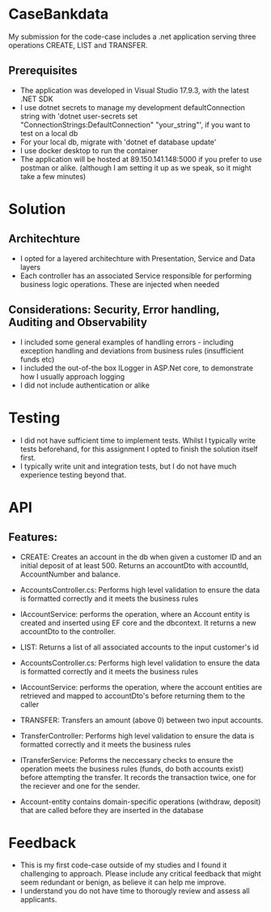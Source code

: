 # CaseBankdata
My submission for the code-case includes a .net application serving three operations CREATE, LIST and TRANSFER.

## Prerequisites
* The application was developed in Visual Studio 17.9.3, with the latest .NET SDK
* I use dotnet secrets to manage my development defaultConnection string with 'dotnet user-secrets set "ConnectionStrings:DefaultConnection" "your_string"', if you want to test on a local db
* For your local db, migrate with 'dotnet ef database update'
* I use docker desktop to run the container
* The application will be hosted at 89.150.141.148:5000 if you prefer to use postman or alike. (although I am setting it up as we speak, so it might take a few minutes)


# Solution
## Architechture
* I opted for a layered architechture with Presentation, Service and Data layers
* Each controller has an associated Service responsible for performing business logic operations. These are injected when needed
## Considerations: Security, Error handling, Auditing and Observability
* I included some general examples of handling errors - including exception handling and deviations from business rules (insufficient funds etc)
* I included the out-of-the box ILogger in ASP.Net core, to demonstrate how I usually approach logging
* I did not include authentication or alike

# Testing
* I did not have sufficient time to implement tests. Whilst I typically write tests beforehand, for this assignment I opted to finish the solution itself first.
* I typically write unit and integration tests, but I do not have much experience testing beyond that.

# API
## Features:
* CREATE: Creates an account in the db when given a customer ID and an initial deposit of at least 500. Returns an accountDto with accountId, AccountNumber and balance. 
* AccountsController.cs: Performs high level validation to ensure the data is formatted correctly and it meets the business rules
* IAccountService: performs the operation, where an Account entity is created and inserted using EF core and the dbcontext. It returns a new accountDto to the controller.

* LIST: Returns a list of all associated accounts to the input customer's id 
* AccountsController.cs: Performs high level validation to ensure the data is formatted correctly and it meets the business rules
* IAccountService: performs the operation, where the account entities are retrieved and mapped to accountDto's before returning them to the caller

* TRANSFER: Transfers an amount (above 0) between two input accounts.
* TransferController: Performs high level validation to ensure the data is formatted correctly and it meets the business rules
* ITransferService: Peforms the neccessary checks to ensure the operation meets the business rules (funds, do both accounts exist) before attempting the transfer. It records the transaction twice, one for the reciever and one for the sender.
* Account-entity contains domain-specific operations (withdraw, deposit) that are called before they are inserted in the database

# Feedback
* This is my first code-case outside of my studies and I found it challenging to approach. Please include any critical feedback that might seem redundant or benign, as believe it can help me improve.
* I understand you do not have time to thorougly review and assess all applicants.
  


